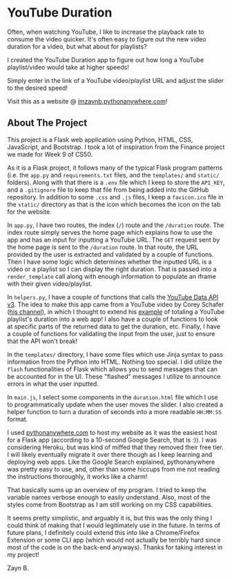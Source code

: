 # YouTube Duration

Often, when watching YouTube, I like to increase the playback rate to consume the video quicker. It's often easy to figure out the new video duration for a video, but what about for playlists?

I created the YouTube Duration app to figure out how long a YouTube playlist/video would take at higher speeds!

Simply enter in the link of a YouTube video/playlist URL and adjust the slider to the desired speed!

Visit this as a website @ [imzaynb.pythonanywhere.com](http://imzaynb.pythonanywhere.com)!


## About The Project

This project is a Flask web application using Python, HTML, CSS, JavaScript, and Bootstrap. I took a lot of inspiration from the Finance project we made for Week 9 of CS50.

As it is a Flask project, it follows many of the typical Flask program patterns (i.e. the `app.py` and `requirements.txt` files, and the `templates/` and `static/` folders). Along with that there is a `.env` file which I keep to store the `API_KEY`, and a `.gitignore` file to keep that file from being added into the GitHub repository. In addition to some `.css` and `.js` files, I keep a `favicon.ico` file in the `static/` directory as that is the icon which becomes the icon on the tab for the website.

In `app.py`, I have two routes, the index (`/`) route and the `/duration` route. The index route simply serves the home page which explains how to use the app and has an input for inputting a YouTube URL. The `GET` request sent by the home page is sent to the `/duration` route. In that route, the URL provided by the user is extracted and validated by a couple of functions. Then I have some logic which determines whether the inputted URL is a video or a playlist so I can display the right duration. That is passed into a `render_template` call along with enough information to populate an iframe with their given video/playlist.

In `helpers.py`, I have a couple of functions that calls the [YouTube Data API v3](https://developers.google.com/youtube/v3). The idea to make this app came from a YouTube video by Corey Schafer ([his channel](https://www.youtube.com/@coreyms)), in which I thought to extend his [example](https://www.youtube.com/watch?v=coZbOM6E47I) of totaling a YouTube playlist's duration into a web app! I also have a couple of functions to look at specific parts of the returned data to get the duration, etc. Finally, I have a couple of functions for validating the input from the user, just to ensure that the API won't break!

In the `templates/` directory, I have some files which use Jinja syntax to pass information from the Python into HTML. Nothing too special. I did utilize the `flash` functionalities of Flask which allows you to send messages that can be accounted for in the UI. These "flashed" messages I utilize to announce errors in what the user inputted. 

In `main.js`, I select some components in the `duration.html` file which I use to programmatically update when the user moves the slider. I also created a helper function to turn a duration of seconds into a more readable `HH:MM:SS` format.

I used [pythonanywhere.com](https://www.pythonanywhere.com) to host my website as it was the easiest host for a Flask app (according to a 10-second Google Search, that is :)). I was considering Heroku, but was kind of miffed that they removed their free tier. I will likely eventually migrate it over there though as I keep learning and deploying web apps. Like the Google Search explained, pythonanywhere was pretty easy to use, and, other than some hiccups from me not reading the instructions thoroughly, it works like a charm!

That basically sums up an overview of my program. I tried to keep the variable names verbose enough to easily understand. Also, most of the styles come from Bootstrap as I am still working on my CSS capabilities.

It seems pretty simplistic, and arguably it is, but this was the only thing I could think of making that I would legitimately use in the future. In terms of future plans, I definitely could extend this into like a Chrome/Firefox Extension or some CLI app (which would not actually be terribly hard since most of the code is on the back-end anyways). Thanks for taking interest in my project!

Zayn B.